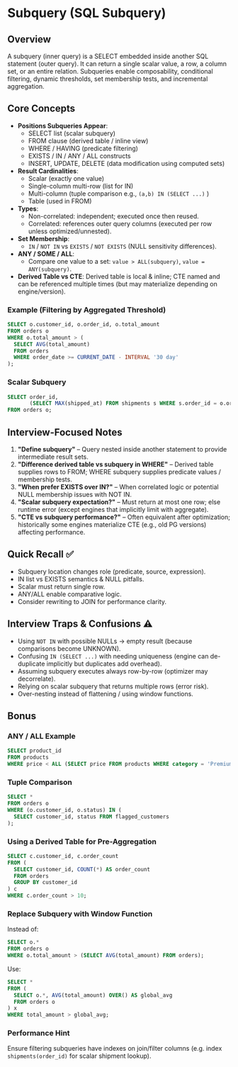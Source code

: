 # Subquery (SQL Subquery)

## Overview
A subquery (inner query) is a SELECT embedded inside another SQL statement (outer query). It can return a single scalar value, a row, a column set, or an entire relation. Subqueries enable composability, conditional filtering, dynamic thresholds, set membership tests, and incremental aggregation.

## Core Concepts
- **Positions Subqueries Appear**:
  - SELECT list (scalar subquery)
  - FROM clause (derived table / inline view)
  - WHERE / HAVING (predicate filtering)
  - EXISTS / IN / ANY / ALL constructs
  - INSERT, UPDATE, DELETE (data modification using computed sets)
- **Result Cardinalities**:
  - Scalar (exactly one value)
  - Single-column multi-row (list for IN)
  - Multi-column (tuple comparison e.g., `(a,b) IN (SELECT ...)` )
  - Table (used in FROM)
- **Types**:
  - Non-correlated: independent; executed once then reused.
  - Correlated: references outer query columns (executed per row unless optimized/unnested).
- **Set Membership**:
  - `IN` / `NOT IN` vs `EXISTS` / `NOT EXISTS` (NULL sensitivity differences).
- **ANY / SOME / ALL**:
  - Compare one value to a set: `value > ALL(subquery)`, `value = ANY(subquery)`.
- **Derived Table vs CTE**: Derived table is local & inline; CTE named and can be referenced multiple times (but may materialize depending on engine/version).

### Example (Filtering by Aggregated Threshold)
```sql
SELECT o.customer_id, o.order_id, o.total_amount
FROM orders o
WHERE o.total_amount > (
  SELECT AVG(total_amount)
  FROM orders
  WHERE order_date >= CURRENT_DATE - INTERVAL '30 day'
);
```

### Scalar Subquery
```sql
SELECT order_id,
       (SELECT MAX(shipped_at) FROM shipments s WHERE s.order_id = o.order_id) AS last_ship_time
FROM orders o;
```

## Interview-Focused Notes
1. **"Define subquery"** – Query nested inside another statement to provide intermediate result sets.
2. **"Difference derived table vs subquery in WHERE"** – Derived table supplies rows to FROM; WHERE subquery supplies predicate values / membership tests.
3. **"When prefer EXISTS over IN?"** – When correlated logic or potential NULL membership issues with NOT IN.
4. **"Scalar subquery expectation?"** – Must return at most one row; else runtime error (except engines that implicitly limit with aggregate).
5. **"CTE vs subquery performance?"** – Often equivalent after optimization; historically some engines materialize CTE (e.g., old PG versions) affecting performance.

## Quick Recall ✅
- Subquery location changes role (predicate, source, expression).
- IN list vs EXISTS semantics & NULL pitfalls.
- Scalar must return single row.
- ANY/ALL enable comparative logic.
- Consider rewriting to JOIN for performance clarity.

## Interview Traps & Confusions ⚠️
- Using `NOT IN` with possible NULLs → empty result (because comparisons become UNKNOWN).
- Confusing `IN (SELECT ...)` with needing uniqueness (engine can de-duplicate implicitly but duplicates add overhead).
- Assuming subquery executes always row-by-row (optimizer may decorrelate).
- Relying on scalar subquery that returns multiple rows (error risk).
- Over-nesting instead of flattening / using window functions.

## Bonus
### ANY / ALL Example
```sql
SELECT product_id
FROM products
WHERE price < ALL (SELECT price FROM products WHERE category = 'Premium');
```

### Tuple Comparison
```sql
SELECT *
FROM orders o
WHERE (o.customer_id, o.status) IN (
  SELECT customer_id, status FROM flagged_customers
);
```

### Using a Derived Table for Pre-Aggregation
```sql
SELECT c.customer_id, c.order_count
FROM (
  SELECT customer_id, COUNT(*) AS order_count
  FROM orders
  GROUP BY customer_id
) c
WHERE c.order_count > 10;
```

### Replace Subquery with Window Function
Instead of:
```sql
SELECT o.*
FROM orders o
WHERE o.total_amount > (SELECT AVG(total_amount) FROM orders);
```
Use:
```sql
SELECT *
FROM (
  SELECT o.*, AVG(total_amount) OVER() AS global_avg
  FROM orders o
) x
WHERE total_amount > global_avg;
```

### Performance Hint
Ensure filtering subqueries have indexes on join/filter columns (e.g. index `shipments(order_id)` for scalar shipment lookup).
